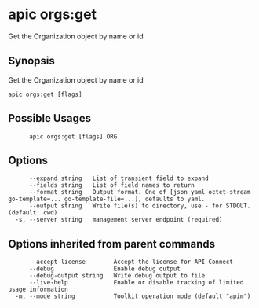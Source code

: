 # apic orgs:get

Get the Organization object by name or id

## Synopsis

Get the Organization object by name or id

```
apic orgs:get [flags]
```

## Possible Usages

```
      apic orgs:get [flags] ORG
```

## Options

```
      --expand string   List of transient field to expand
      --fields string   List of field names to return
      --format string   Output format. One of [json yaml octet-stream go-template=... go-template-file=...], defaults to yaml.
      --output string   Write file(s) to directory, use - for STDOUT. (default: cwd)
  -s, --server string   management server endpoint (required)
```

## Options inherited from parent commands

```
      --accept-license        Accept the license for API Connect
      --debug                 Enable debug output
      --debug-output string   Write debug output to file
      --live-help             Enable or disable tracking of limited usage information
  -m, --mode string           Toolkit operation mode (default "apim")
```
